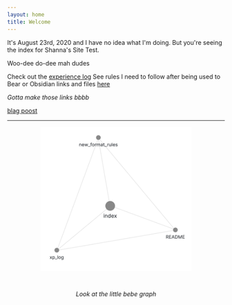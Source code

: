 ```yaml
---
layout: home
title: Welcome
---
```


It's August 23rd, 2020 and I have no idea what I'm doing. But you're seeing the index for Shanna's Site Test.

Woo-dee do-dee mah dudes

Check out the [experience log](site_notes/xp_log.md)
See rules I need to follow after being used to Bear or Obsidian links and files [here](site_notes/new_format_rules.md)

*Gotta make those links bbbb*

[blag poost](_posts/2018-09-12-my-first-post.md)

---



<p align="center">
  <img align="center" width="350" src="attachments/20200823170128_graph.png">
</p>
<br>
<p align="center">
  <i>Look at the little bebe graph</i>
</p>
